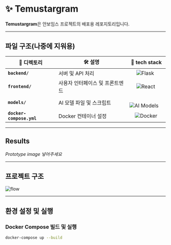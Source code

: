 # ✨ **Temustargram**

**Temustargram**은 안보임스 프로젝트의 배포용 레포지토리입니다.

---

## **파일 구조(나중에 지워용)**


| 📂 **디렉토리**         | 🛠️ **설명**                  | 🧩 **tech stack**                |
|-------------------------|------------------------------|----------------------------------|
| **`backend/`**          | 서버 및 API 처리             | &nbsp;&nbsp;&nbsp;&nbsp;&nbsp;![Flask](https://img.shields.io/badge/Flask-000000?logo=flask&logoColor=white)      |
| **`frontend/`**         | 사용자 인터페이스 및 프론트엔드 | &nbsp;&nbsp;&nbsp;&nbsp;&nbsp;![React](https://img.shields.io/badge/React-20232A?logo=react&logoColor=61DAFB)     |
| **`models/`**           | AI 모델 파일 및 스크립트     | &nbsp;&nbsp;&nbsp;&nbsp;![AI Models](https://img.shields.io/badge/Models-FF6F00?logo=pytorch&logoColor=white) |
| **`docker-compose.yml`**| Docker 컨테이너 설정         | &nbsp;&nbsp;&nbsp;&nbsp;![Docker](https://img.shields.io/badge/Docker-2496ED?logo=docker&logoColor=white)   |


---

## **Results**
*Prototype image 넣어주세요*

---


## **프로젝트 구조**
![flow](https://github.com/user-attachments/assets/2b1787f5-7683-4caf-9bde-e153d6fb67cb)

---

## **환경 설정 및 실행**

### **Docker Compose 빌드 및 실행**
```bash
docker-compose up --build
```
